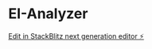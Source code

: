 # EI-Analyzer

[Edit in StackBlitz next generation editor ⚡️](https://stackblitz.com/~/github.com/luctano18/EI-Analyzer)